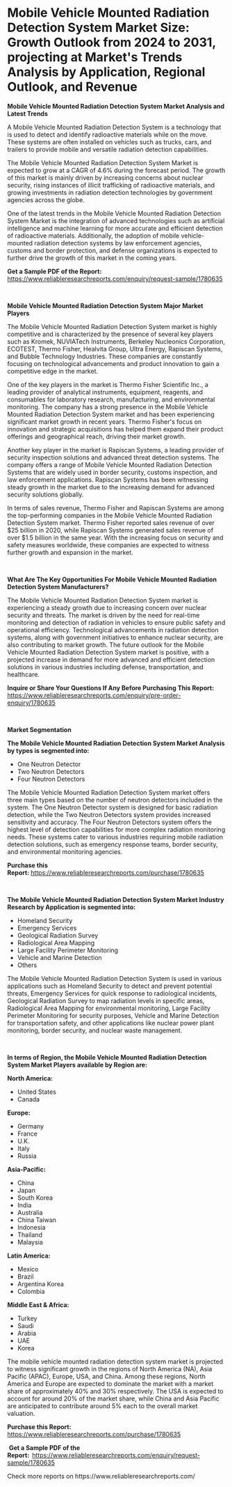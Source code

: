 <p><h1>Mobile Vehicle Mounted Radiation Detection System Market Size: Growth Outlook from 2024 to 2031, projecting at Market's Trends Analysis by Application, Regional Outlook, and Revenue</h1></p><p><strong>Mobile Vehicle Mounted Radiation Detection System Market Analysis and Latest Trends</strong></p>
<p><p>A Mobile Vehicle Mounted Radiation Detection System is a technology that is used to detect and identify radioactive materials while on the move. These systems are often installed on vehicles such as trucks, cars, and trailers to provide mobile and versatile radiation detection capabilities.</p><p>The Mobile Vehicle Mounted Radiation Detection System Market is expected to grow at a CAGR of 4.6% during the forecast period. The growth of this market is mainly driven by increasing concerns about nuclear security, rising instances of illicit trafficking of radioactive materials, and growing investments in radiation detection technologies by government agencies across the globe.</p><p>One of the latest trends in the Mobile Vehicle Mounted Radiation Detection System Market is the integration of advanced technologies such as artificial intelligence and machine learning for more accurate and efficient detection of radioactive materials. Additionally, the adoption of mobile vehicle-mounted radiation detection systems by law enforcement agencies, customs and border protection, and defense organizations is expected to further drive the growth of this market in the coming years.</p></p>
<p><strong>Get a Sample PDF of the Report:&nbsp;</strong> <a href="https://www.reliableresearchreports.com/enquiry/request-sample/1780635">https://www.reliableresearchreports.com/enquiry/request-sample/1780635</a></p>
<p>&nbsp;</p>
<p><strong>Mobile Vehicle Mounted Radiation Detection System Major Market Players</strong></p>
<p><p>The Mobile Vehicle Mounted Radiation Detection System market is highly competitive and is characterized by the presence of several key players such as Kromek, NUVIATech Instruments, Berkeley Nucleonics Corporation, ECOTEST, Thermo Fisher, Healvita Group, Ultra Energy, Rapiscan Systems, and Bubble Technology Industries. These companies are constantly focusing on technological advancements and product innovation to gain a competitive edge in the market.</p><p>One of the key players in the market is Thermo Fisher Scientific Inc., a leading provider of analytical instruments, equipment, reagents, and consumables for laboratory research, manufacturing, and environmental monitoring. The company has a strong presence in the Mobile Vehicle Mounted Radiation Detection System market and has been experiencing significant market growth in recent years. Thermo Fisher's focus on innovation and strategic acquisitions has helped them expand their product offerings and geographical reach, driving their market growth.</p><p>Another key player in the market is Rapiscan Systems, a leading provider of security inspection solutions and advanced threat detection systems. The company offers a range of Mobile Vehicle Mounted Radiation Detection Systems that are widely used in border security, customs inspection, and law enforcement applications. Rapiscan Systems has been witnessing steady growth in the market due to the increasing demand for advanced security solutions globally.</p><p>In terms of sales revenue, Thermo Fisher and Rapiscan Systems are among the top-performing companies in the Mobile Vehicle Mounted Radiation Detection System market. Thermo Fisher reported sales revenue of over $25 billion in 2020, while Rapiscan Systems generated sales revenue of over $1.5 billion in the same year. With the increasing focus on security and safety measures worldwide, these companies are expected to witness further growth and expansion in the market.</p></p>
<p>&nbsp;</p>
<p><strong>What Are The Key Opportunities For Mobile Vehicle Mounted Radiation Detection System Manufacturers?</strong></p>
<p><p>The Mobile Vehicle Mounted Radiation Detection System market is experiencing a steady growth due to increasing concern over nuclear security and threats. The market is driven by the need for real-time monitoring and detection of radiation in vehicles to ensure public safety and operational efficiency. Technological advancements in radiation detection systems, along with government initiatives to enhance nuclear security, are also contributing to market growth. The future outlook for the Mobile Vehicle Mounted Radiation Detection System market is positive, with a projected increase in demand for more advanced and efficient detection solutions in various industries including defense, transportation, and healthcare.</p></p>
<p><strong>Inquire or Share Your Questions If Any Before Purchasing This Report:</strong> <a href="https://www.reliableresearchreports.com/enquiry/pre-order-enquiry/1780635">https://www.reliableresearchreports.com/enquiry/pre-order-enquiry/1780635</a></p>
<p>&nbsp;</p>
<p><strong>Market Segmentation</strong></p>
<p><strong>The Mobile Vehicle Mounted Radiation Detection System Market Analysis by types is segmented into:</strong></p>
<p><ul><li>One Neutron Detector</li><li>Two Neutron Detectors</li><li>Four Neutron Detectors</li></ul></p>
<p><p>The Mobile Vehicle Mounted Radiation Detection System market offers three main types based on the number of neutron detectors included in the system. The One Neutron Detector system is designed for basic radiation detection, while the Two Neutron Detectors system provides increased sensitivity and accuracy. The Four Neutron Detectors system offers the highest level of detection capabilities for more complex radiation monitoring needs. These systems cater to various industries requiring mobile radiation detection solutions, such as emergency response teams, border security, and environmental monitoring agencies.</p></p>
<p><strong>Purchase this Report:&nbsp;</strong><a href="https://www.reliableresearchreports.com/purchase/1780635">https://www.reliableresearchreports.com/purchase/1780635</a></p>
<p>&nbsp;</p>
<p><strong>The Mobile Vehicle Mounted Radiation Detection System Market Industry Research by Application is segmented into:</strong></p>
<p><ul><li>Homeland Security</li><li>Emergency Services</li><li>Geological Radiation Survey</li><li>Radiological Area Mapping</li><li>Large Facility Perimeter Monitoring</li><li>Vehicle and Marine Detection</li><li>Others</li></ul></p>
<p><p>The Mobile Vehicle Mounted Radiation Detection System is used in various applications such as Homeland Security to detect and prevent potential threats, Emergency Services for quick response to radiological incidents, Geological Radiation Survey to map radiation levels in specific areas, Radiological Area Mapping for environmental monitoring, Large Facility Perimeter Monitoring for security purposes, Vehicle and Marine Detection for transportation safety, and other applications like nuclear power plant monitoring, border security, and nuclear waste management.</p></p>
<p>&nbsp;</p>
<p><strong>In terms of Region, the Mobile Vehicle Mounted Radiation Detection System Market Players available by Region are:</strong></p>
<p>
    <p> <strong> North America: </strong>
        <ul>
            <li>United States</li>
            <li>Canada</li>
        </ul>
        </p> 
    <p> <strong> Europe: </strong>
        <ul>
            <li>Germany</li>
            <li>France</li>
            <li>U.K.</li>
            <li>Italy</li>
            <li>Russia</li>
        </ul>
        </p> 
    <p> <strong> Asia-Pacific: </strong>
        <ul>
            <li>China</li>
            <li>Japan</li>
            <li>South Korea</li>
            <li>India</li>
            <li>Australia</li>
            <li>China Taiwan</li>
            <li>Indonesia</li>
            <li>Thailand</li>
            <li>Malaysia</li>
        </ul>
        </p> 
    <p> <strong> Latin America: </strong>
        <ul>
            <li>Mexico</li>
            <li>Brazil</li>
            <li>Argentina Korea</li>
            <li>Colombia</li>
        </ul>
        </p> 
    <p> <strong> Middle East & Africa: </strong>
        <ul>
            <li>Turkey</li>
            <li>Saudi</li>
            <li>Arabia</li>
            <li>UAE</li>
            <li>Korea</li>
        </ul>
    </p>
    </p>
<p><p>The mobile vehicle mounted radiation detection system market is projected to witness significant growth in the regions of North America (NA), Asia Pacific (APAC), Europe, USA, and China. Among these regions, North America and Europe are expected to dominate the market with a market share of approximately 40% and 30% respectively. The USA is expected to account for around 20% of the market share, while China and Asia Pacific are anticipated to contribute around 5% each to the overall market valuation.</p></p>
<p><strong>Purchase this Report: </strong><a href="https://www.reliableresearchreports.com/purchase/1780635">https://www.reliableresearchreports.com/purchase/1780635</a></p>
<p>&nbsp;<strong>Get a Sample PDF of the Report:&nbsp;&nbsp;</strong><a href="https://www.reliableresearchreports.com/enquiry/request-sample/1780635">https://www.reliableresearchreports.com/enquiry/request-sample/1780635</a></p>
<p><strong></strong></p>
<p>Check more reports on https://www.reliableresearchreports.com/</p>